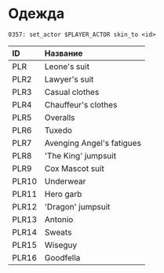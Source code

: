 # Одежда

```text
0357: set_actor $PLAYER_ACTOR skin_to <id>
```

| ID | Название |
| :--- | :--- |
| PLR | Leone's suit |
| PLR2 | Lawyer's suit |
| PLR3 | Casual clothes |
| PLR4 | Chauffeur's clothes |
| PLR5 | Overalls |
| PLR6 | Tuxedo |
| PLR7 | Avenging Angel's fatigues |
| PLR8 | 'The King' jumpsuit |
| PLR9 | Cox Mascot suit |
| PLR10 | Underwear |
| PLR11 | Hero garb |
| PLR12 | 'Dragon' jumpsuit |
| PLR13 | Antonio |
| PLR14 | Sweats |
| PLR15 | Wiseguy |
| PLR16 | Goodfella |


